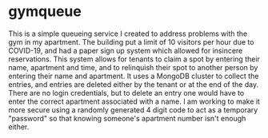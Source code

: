 # gymqueue
This is a simple queueing service I created to address problems with the gym in my apartment. 
The building put a limit of 10 visitors per hour due to COVID-19, and had a paper sign up system 
which allowed for insincere reservations. This system allows for tenants to claim a spot by entering 
their name, apartment and time, and to relinquish their spot to another person by entering their 
name and apartment. It uses a MongoDB cluster to collect the entries, and entries are deleted either
by the tenant or at the end of the day. There are no login credentials, but to delete an entry one
would have to enter the correct apartment associated with a name. I am working to make it more secure 
using a randomly generated 4 digit code to act as a temporary "password" so that knowing someone's 
apartment number isn't enough either.
